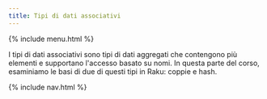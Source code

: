 ```yaml
---
title: Tipi di dati associativi
---
```


{% include menu.html %}

I tipi di dati associativi sono tipi di dati aggregati che contengono più elementi e supportano l'accesso basato su nomi. In questa parte del corso, esaminiamo le basi di due di questi tipi in Raku: coppie e hash.

{% include nav.html %}